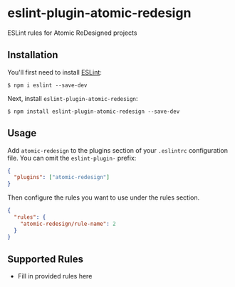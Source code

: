 # eslint-plugin-atomic-redesign

ESLint rules for Atomic ReDesigned projects

## Installation

You'll first need to install [ESLint](http://eslint.org):

```
$ npm i eslint --save-dev
```

Next, install `eslint-plugin-atomic-redesign`:

```
$ npm install eslint-plugin-atomic-redesign --save-dev
```

## Usage

Add `atomic-redesign` to the plugins section of your `.eslintrc` configuration file. You can omit the `eslint-plugin-` prefix:

```json
{
  "plugins": ["atomic-redesign"]
}
```

Then configure the rules you want to use under the rules section.

```json
{
  "rules": {
    "atomic-redesign/rule-name": 2
  }
}
```

## Supported Rules

- Fill in provided rules here
